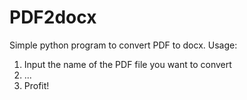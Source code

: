 # PDF2docx
Simple python program to convert PDF to docx. Usage:

1. Input the name of the PDF file you want to convert
2. ...
3. Profit!
